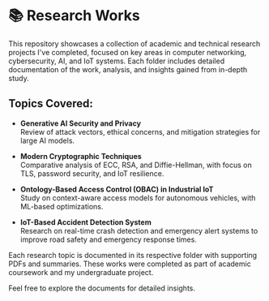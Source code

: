 # 📚 Research Works

This repository showcases a collection of academic and technical research projects I've completed, focused on key areas in computer networking, cybersecurity, AI, and IoT systems. Each folder includes detailed documentation of the work, analysis, and insights gained from in-depth study.

## Topics Covered:

- **Generative AI Security and Privacy**  
  Review of attack vectors, ethical concerns, and mitigation strategies for large AI models.

- **Modern Cryptographic Techniques**  
  Comparative analysis of ECC, RSA, and Diffie-Hellman, with focus on TLS, password security, and IoT resilience.

- **Ontology-Based Access Control (OBAC) in Industrial IoT**  
  Study on context-aware access models for autonomous vehicles, with ML-based optimizations.

- **IoT-Based Accident Detection System**  
  Research on real-time crash detection and emergency alert systems to improve road safety and emergency response times.

Each research topic is documented in its respective folder with supporting PDFs and summaries. These works were completed as part of academic coursework and my undergraduate project.

Feel free to explore the documents for detailed insights.
